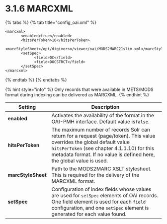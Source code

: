 # 3.1.6 MARCXML

{% tabs %}
{% tab title="config_oai.xml" %}
```markup
<marcxml>
       <enabled>true</enabled>
       <hitsPerToken>10</hitsPerToken>
       <marcStyleSheet>/opt/digiverso/viewer/oai/MODS2MARC21slim.xml</marcStyleSheet>
       <setSpec>
             <field>DC</field>
             <field>DOCSTRCT</field>
       </setSpec>
</marcxml>
```
{% endtab %}
{% endtabs %}

{% hint style="info" %}
Only records that were available in METS/MODS format during indexing can be delivered as MARCXML.
{% endhint %}

| **Setting**         | Description                                                                                                                                                                                                                                    |
| ------------------- | ---------------------------------------------------------------------------------------------------------------------------------------------------------------------------------------------------------------------------------------------- |
| **enabled**         | Activates the availability of the format in the OAI-PMH interface. Default value is`false`.                                                                                                                                                    |
| **hitsPerToken**    | The maximum number of records Solr can return for a request (page/token). This value overrides the global default value `hitsPerToken` (see chapter 4.1.1.10) for this metadata format. If no value is defined here, the global value is used. |
| **marcStyleSheet**  | Path to the MODS2MARC XSLT stylesheet. This is required for the delivery of the MARCXML format.                                                                                                                                                |
| **setSpec**         | Configuration of index fields whose values are used for `setSpec` elements of OAI records. One field element is used for each `field` configuration, and one `setSpec` element is generated for each value found.                              |
